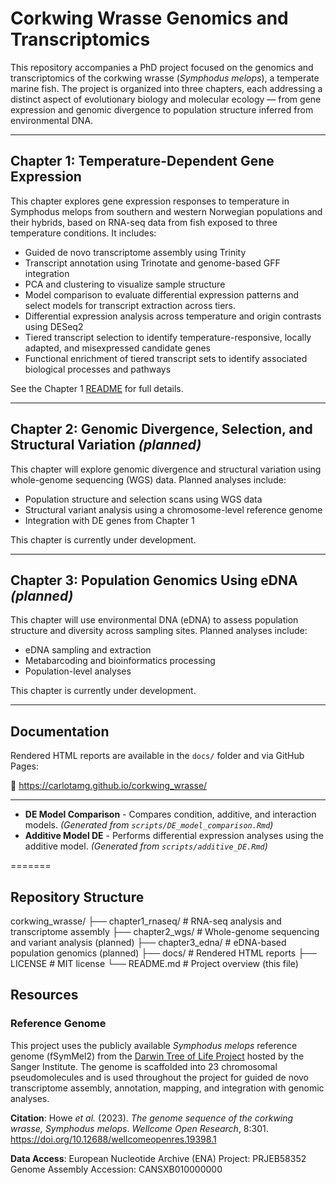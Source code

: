# Corkwing Wrasse Genomics and Transcriptomics

This repository accompanies a PhD project focused on the genomics and transcriptomics of the corkwing wrasse (*Symphodus melops*), a temperate marine fish. The project is organized into three chapters, each addressing a distinct aspect of evolutionary biology and molecular ecology — from gene expression and genomic divergence to population structure inferred from environmental DNA.

---

## Chapter 1: Temperature-Dependent Gene Expression

This chapter explores gene expression responses to temperature in Symphodus melops from southern and western Norwegian populations and their hybrids, based on RNA-seq data from fish exposed to three temperature conditions.
It includes:

- Guided de novo transcriptome assembly using Trinity
- Transcript annotation using Trinotate and genome-based GFF integration
- PCA and clustering to visualize sample structure
- Model comparison to evaluate differential expression patterns and select models for transcript extraction across tiers.
- Differential expression analysis across temperature and origin contrasts using DESeq2
- Tiered transcript selection to identify temperature-responsive, locally adapted, and misexpressed candidate genes
- Functional enrichment of tiered transcript sets to identify associated biological processes and pathways
 
See the Chapter 1 [README](https://github.com/CarlotaMG/corkwing_wrasse/blob/main/chapter1_rnaseq/README.md) for full details.

---

## Chapter 2: Genomic Divergence, Selection, and Structural Variation *(planned)*

This chapter will explore genomic divergence and structural variation using whole-genome sequencing (WGS) data. Planned analyses include:

- Population structure and selection scans using WGS data
- Structural variant analysis using a chromosome-level reference genome
- Integration with DE genes from Chapter 1

This chapter is currently under development.

---

## Chapter 3: Population Genomics Using eDNA *(planned)*

This chapter will use environmental DNA (eDNA) to assess population structure and diversity across sampling sites. Planned analyses include:

- eDNA sampling and extraction
- Metabarcoding and bioinformatics processing
- Population-level analyses

This chapter is currently under development.

---

## Documentation

Rendered HTML reports are available in the `docs/` folder and via GitHub Pages:

🔗 https://carlotamg.github.io/corkwing_wrasse/

---

- **DE Model Comparison** - Compares condition, additive, and interaction models. *(Generated from `scripts/DE_model_comparison.Rmd`)*
- **Additive Model DE** - Performs differential expression analyses using the additive model. *(Generated from `scripts/additive_DE.Rmd`)*

=======
## Repository Structure

corkwing_wrasse/
├── chapter1_rnaseq/     # RNA-seq analysis and transcriptome assembly
├── chapter2_wgs/        # Whole-genome sequencing and variant analysis (planned)
├── chapter3_edna/       # eDNA-based population genomics (planned)
├── docs/                # Rendered HTML reports
├── LICENSE              # MIT license
└── README.md            # Project overview (this file)

## Resources

### Reference Genome

This project uses the publicly available *Symphodus melops* reference genome (fSymMel2) from the [Darwin Tree of Life Project](https://www.darwintreeoflife.org/) hosted by the Sanger Institute. The genome is scaffolded into 23 chromosomal pseudomolecules and is used throughout the project for guided de novo transcriptome assembly, annotation, mapping, and integration with genomic analyses.

**Citation**:
Howe *et al.* (2023). *The genome sequence of the corkwing wrasse, Symphodus melops*. *Wellcome Open Research*, 8:301. 
https://doi.org/10.12688/wellcomeopenres.19398.1

**Data Access**:
European Nucleotide Archive (ENA) Project: PRJEB58352
Genome Assembly Accession: CANSXB010000000
